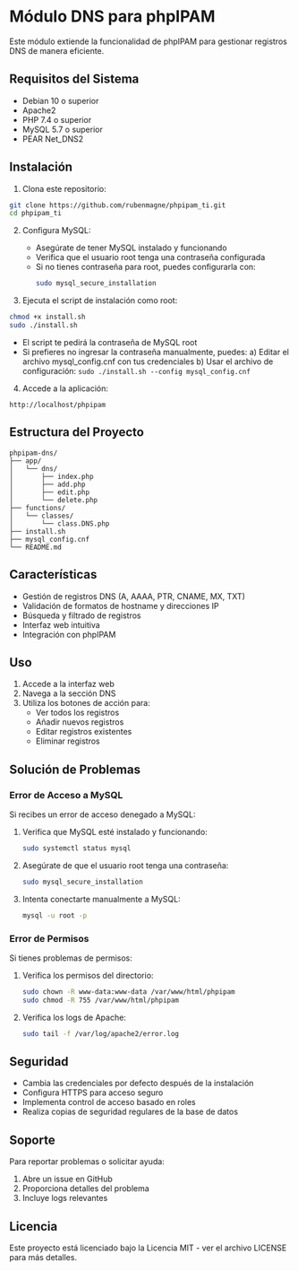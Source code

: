 # Módulo DNS para phpIPAM

Este módulo extiende la funcionalidad de phpIPAM para gestionar registros DNS de manera eficiente.

## Requisitos del Sistema

- Debian 10 o superior
- Apache2
- PHP 7.4 o superior
- MySQL 5.7 o superior
- PEAR Net_DNS2

## Instalación

1. Clona este repositorio:
```bash
git clone https://github.com/rubenmagne/phpipam_ti.git
cd phpipam_ti
```

2. Configura MySQL:
   - Asegúrate de tener MySQL instalado y funcionando
   - Verifica que el usuario root tenga una contraseña configurada
   - Si no tienes contraseña para root, puedes configurarla con:
     ```bash
     sudo mysql_secure_installation
     ```

3. Ejecuta el script de instalación como root:
```bash
chmod +x install.sh
sudo ./install.sh
```
   - El script te pedirá la contraseña de MySQL root
   - Si prefieres no ingresar la contraseña manualmente, puedes:
     a) Editar el archivo mysql_config.cnf con tus credenciales
     b) Usar el archivo de configuración: `sudo ./install.sh --config mysql_config.cnf`

4. Accede a la aplicación:
```
http://localhost/phpipam
```

## Estructura del Proyecto

```
phpipam-dns/
├── app/
│   └── dns/
│       ├── index.php
│       ├── add.php
│       ├── edit.php
│       └── delete.php
├── functions/
│   └── classes/
│       └── class.DNS.php
├── install.sh
├── mysql_config.cnf
└── README.md
```

## Características

- Gestión de registros DNS (A, AAAA, PTR, CNAME, MX, TXT)
- Validación de formatos de hostname y direcciones IP
- Búsqueda y filtrado de registros
- Interfaz web intuitiva
- Integración con phpIPAM

## Uso

1. Accede a la interfaz web
2. Navega a la sección DNS
3. Utiliza los botones de acción para:
   - Ver todos los registros
   - Añadir nuevos registros
   - Editar registros existentes
   - Eliminar registros

## Solución de Problemas

### Error de Acceso a MySQL
Si recibes un error de acceso denegado a MySQL:
1. Verifica que MySQL esté instalado y funcionando:
   ```bash
   sudo systemctl status mysql
   ```
2. Asegúrate de que el usuario root tenga una contraseña:
   ```bash
   sudo mysql_secure_installation
   ```
3. Intenta conectarte manualmente a MySQL:
   ```bash
   mysql -u root -p
   ```

### Error de Permisos
Si tienes problemas de permisos:
1. Verifica los permisos del directorio:
   ```bash
   sudo chown -R www-data:www-data /var/www/html/phpipam
   sudo chmod -R 755 /var/www/html/phpipam
   ```
2. Verifica los logs de Apache:
   ```bash
   sudo tail -f /var/log/apache2/error.log
   ```

## Seguridad

- Cambia las credenciales por defecto después de la instalación
- Configura HTTPS para acceso seguro
- Implementa control de acceso basado en roles
- Realiza copias de seguridad regulares de la base de datos

## Soporte

Para reportar problemas o solicitar ayuda:
1. Abre un issue en GitHub
2. Proporciona detalles del problema
3. Incluye logs relevantes

## Licencia

Este proyecto está licenciado bajo la Licencia MIT - ver el archivo LICENSE para más detalles.
